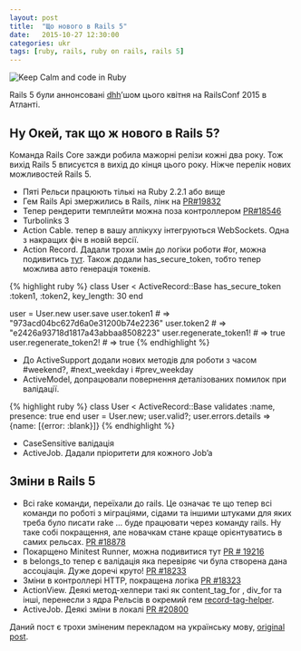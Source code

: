 ```yaml
---
layout: post
title:  "Що нового в Rails 5"
date:   2015-10-27 12:30:00
categories: ukr
tags: [ruby, rails, ruby on rails, rails 5]
---
```

![Keep Calm and code in Ruby ](https://cdn-images-1.medium.com/max/2000/1*5_YdyN2Ee-xIqM3JHZeIpQ.png)

Rails 5 були аннонсовані [dhh](https://twitter.com/dhh)’шом цього квітня на RailsConf 2015 в Атланті.

## Ну Окей, так що ж нового в Rails 5?

Команда Rails Core зажди робила мажорні релізи кожні два року. Тож вихід Rails 5 вписуєтся в вихід до кінця цього року. Ніжче перелік нових можливостей Rails 5.

* Пяті Рельси працюють тількі на Ruby 2.2.1 або вище
* Гем Rails Api змержились в Rails, лінк на [PR#19832](https://github.com/rails/rails/pull/19832)
* Тепер рендерити темплейти можна поза контроллером [PR#18546](https://github.com/rails/rails/pull/18546)
* Turbolinks 3
* Action Cable. тепер в вашу аплікуху інтегруються WebSockets. Одна з накращих фіч в новій версії.
* Action Record. Дадали трохи змін до логіки роботи #or, можна подивитись [тут](https://github.com/rails/rails/pull/16052). Також додали has_secure_token, тобто тепер можлива авто генерація токенів.

{% highlight ruby %}
class User < ActiveRecord::Base
  has_secure_token :token1, :token2, key_length: 30
end

user = User.new
user.save
user.token1 # => "973acd04bc627d6a0e31200b74e2236"
user.token2 # => "e2426a93718d1817a43abbaa8508223"
user.regenerate_token1! # => true
user.regenerate_token2! # => true
{% endhighlight %}

* До ActiveSupport додали нових методів для роботи з часом #weekend?, #next_weekday і #prev_weekday
* ActiveModel, допрацювали повернення деталізованих помилок при валідації.

{% highlight ruby %}
class User < ActiveRecord::Base
  validates :name, presence: true
end
user = User.new; user.valid?; user.errors.details => {name: [{error: :blank}]}
{% endhighlight %}

* CaseSensitive валідація
* ActiveJob. Дадали пріоритети для кожного Job’a

## Зміни в Rails 5

* Всі rake команди, переїхали до rails. Це означає те що тепер всі команди по роботі з міграціями, сідами та іншими штуками для яких треба було писати rake … буде працювати через команду rails. Ну таке собі покращення, але новачкам стане краще орієнтуватись в самих рельсах. [PR #18878](https://github.com/rails/rails/issues/18878)
* Покарщено Minitest Runner, можна подивитися тут [PR # 19216](https://github.com/rails/rails/pull/19216)
* в belongs_to тепер є валідація яка перевіряє чи була створена дана ассоціація. Дуже доречі круто! [PR #18233](https://github.com/rails/rails/issues/18233)
* Зміни в контроллері HTTP, покращена логіка [PR #18323](https://github.com/rails/rails/pull/18323)
* ActionView. Деякі метод-хелпери такі як content_tag_for , div_for та інші, перенесли з ядра Рельсів в окремий гем [record-tag-helper](https://github.com/rails/record_tag_helper).
* ActiveJob. Деякі зміни в локалі [PR #20800](https://github.com/rails/rails/pull/20800)

Даний пост є трохи зміненим перекладом на українську мову, [original post](http://kryptonlabs.com/blog/2015/10/25/whats-new-in-rails-5/).
